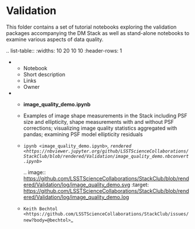# Validation

This folder contains a set of tutorial notebooks exploring the validation packages accompanying the DM Stack as well as stand-alone notebooks to examine various aspects of data quality.


.. list-table::
   :widths: 10 20 10 10
   :header-rows: 1

   * - Notebook
     - Short description
     - Links
     - Owner


   * - **image_quality_demo.ipynb**
     - Examples of image shape measurements in the Stack including PSF size and ellipticity, shape measurements with and without PSF corrections; visualizing image quality statistics aggregated with pandas; examining PSF model ellipticity residuals 
     - `ipynb <image_quality_demo.ipynb>`_,
       `rendered <https://nbviewer.jupyter.org/github/LSSTScienceCollaborations/StackClub/blob/rendered/Validation/image_quality_demo.nbconvert.ipynb>`_

       .. image:: https://github.com/LSSTScienceCollaborations/StackClub/blob/rendered/Validation/log/image_quality_demo.svg
          :target: https://github.com/LSSTScienceCollaborations/StackClub/blob/rendered/Validation/log/image_quality_demo.log

     - `Keith Bechtol <https://github.com/LSSTScienceCollaborations/StackClub/issues/new?body=@bechtol>`_